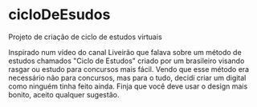 # cicloDeEsudos
Projeto de criação de ciclo de estudos virtuais 

Inspirado num vídeo do canal Liveirão que falava sobre um método de estudos chamados "Ciclo de Estudos" 
criado por um brasileiro visando rasgar ou estudo para concursos
mais fácil. Vendo que esse método era necessário não para concursos, mas para o tudo, decidi criar um digital 
como ninguém tinha feito ainda. 
Finja que você deve usar o design mais bonito, aceito qualquer sugestão.
